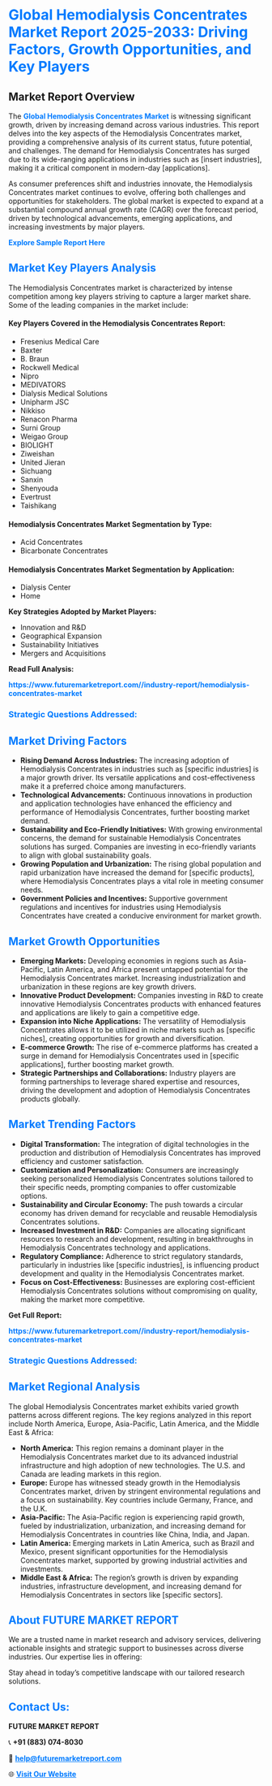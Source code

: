 <h1 style="color: #007BFF;">Global Hemodialysis Concentrates Market Report 2025-2033: Driving Factors, Growth Opportunities, and Key Players</h1>

<section id="overview">
<h2>Market Report Overview</h2>
<p>The <a href="https://www.futuremarketreport.com//industry-report/hemodialysis-concentrates-market" style="color: #007BFF; text-decoration: none;"><strong>Global Hemodialysis Concentrates Market</strong></a> is witnessing significant growth, driven by increasing demand across various industries. This report delves into the key aspects of the Hemodialysis Concentrates market, providing a comprehensive analysis of its current status, future potential, and challenges. The demand for Hemodialysis Concentrates has surged due to its wide-ranging applications in industries such as [insert industries], making it a critical component in modern-day [applications].</p>
<p>As consumer preferences shift and industries innovate, the Hemodialysis Concentrates market continues to evolve, offering both challenges and opportunities for stakeholders. The global market is expected to expand at a substantial compound annual growth rate (CAGR) over the forecast period, driven by technological advancements, emerging applications, and increasing investments by major players.</p>
</section>

<section id="overview">
<p><a href="https://www.futuremarketreport.com//request-sample/reportId=80171" style="color: #007BFF; text-decoration: none;"><strong>Explore Sample Report Here</strong></a></p>
</section>

<section id="key-players">
<h2 style="color: #007BFF;">Market Key Players Analysis</h2>
<p>The Hemodialysis Concentrates market is characterized by intense competition among key players striving to capture a larger market share. Some of the leading companies in the market include:</p>
<h4>Key Players Covered in the Hemodialysis Concentrates Report:</h4>
<ul><li>Fresenius Medical Care</li><li>Baxter</li><li>B. Braun</li><li>Rockwell Medical</li><li>Nipro</li><li>MEDIVATORS</li><li>Dialysis Medical Solutions</li><li>Unipharm JSC</li><li>Nikkiso</li><li>Renacon Pharma</li><li>Surni Group</li><li>Weigao Group</li><li>BIOLIGHT</li><li>Ziweishan</li><li>United Jieran</li><li>Sichuang</li><li>Sanxin</li><li>Shenyouda</li><li>Evertrust</li><li>Taishikang</li></ul>
<h4>Hemodialysis Concentrates Market Segmentation by Type:</h4>
<ul><li>Acid Concentrates</li><li>Bicarbonate Concentrates</li></ul>

<h4>Hemodialysis Concentrates Market Segmentation by Application:</h4>
<ul><li>Dialysis Center</li><li>Home</li></ul>
<p><strong>Key Strategies Adopted by Market Players:</strong></p>
<ul>
<li>Innovation and R&D</li>
<li>Geographical Expansion</li>
<li>Sustainability Initiatives</li>
<li>Mergers and Acquisitions</li>
</ul>
</section>

<section>
<p><strong>Read Full Analysis: </strong></p><a href="https://www.futuremarketreport.com//industry-report/hemodialysis-concentrates-market" style="color: #007BFF; text-decoration: none;"><strong>https://www.futuremarketreport.com//industry-report/hemodialysis-concentrates-market</strong></a>
<h3 style="color: #007BFF;">Strategic Questions Addressed:</h3>
</section>

<section id="driving-factors">
<h2 style="color: #007BFF;">Market Driving Factors</h2>
<ul>
<li><strong>Rising Demand Across Industries:</strong> The increasing adoption of Hemodialysis Concentrates in industries such as [specific industries] is a major growth driver. Its versatile applications and cost-effectiveness make it a preferred choice among manufacturers.</li>
<li><strong>Technological Advancements:</strong> Continuous innovations in production and application technologies have enhanced the efficiency and performance of Hemodialysis Concentrates, further boosting market demand.</li>
<li><strong>Sustainability and Eco-Friendly Initiatives:</strong> With growing environmental concerns, the demand for sustainable Hemodialysis Concentrates solutions has surged. Companies are investing in eco-friendly variants to align with global sustainability goals.</li>
<li><strong>Growing Population and Urbanization:</strong> The rising global population and rapid urbanization have increased the demand for [specific products], where Hemodialysis Concentrates plays a vital role in meeting consumer needs.</li>
<li><strong>Government Policies and Incentives:</strong> Supportive government regulations and incentives for industries using Hemodialysis Concentrates have created a conducive environment for market growth.</li>
</ul>
</section>

<section id="growth-opportunities">
<h2 style="color: #007BFF;">Market Growth Opportunities</h2>
<ul>
<li><strong>Emerging Markets:</strong> Developing economies in regions such as Asia-Pacific, Latin America, and Africa present untapped potential for the Hemodialysis Concentrates market. Increasing industrialization and urbanization in these regions are key growth drivers.</li>
<li><strong>Innovative Product Development:</strong> Companies investing in R&D to create innovative Hemodialysis Concentrates products with enhanced features and applications are likely to gain a competitive edge.</li>
<li><strong>Expansion into Niche Applications:</strong> The versatility of Hemodialysis Concentrates allows it to be utilized in niche markets such as [specific niches], creating opportunities for growth and diversification.</li>
<li><strong>E-commerce Growth:</strong> The rise of e-commerce platforms has created a surge in demand for Hemodialysis Concentrates used in [specific applications], further boosting market growth.</li>
<li><strong>Strategic Partnerships and Collaborations:</strong> Industry players are forming partnerships to leverage shared expertise and resources, driving the development and adoption of Hemodialysis Concentrates products globally.</li>
</ul>
</section>

<section id="trending-factors">
<h2 style="color: #007BFF;">Market Trending Factors</h2>
<ul>
<li><strong>Digital Transformation:</strong> The integration of digital technologies in the production and distribution of Hemodialysis Concentrates has improved efficiency and customer satisfaction.</li>
<li><strong>Customization and Personalization:</strong> Consumers are increasingly seeking personalized Hemodialysis Concentrates solutions tailored to their specific needs, prompting companies to offer customizable options.</li>
<li><strong>Sustainability and Circular Economy:</strong> The push towards a circular economy has driven demand for recyclable and reusable Hemodialysis Concentrates solutions.</li>
<li><strong>Increased Investment in R&D:</strong> Companies are allocating significant resources to research and development, resulting in breakthroughs in Hemodialysis Concentrates technology and applications.</li>
<li><strong>Regulatory Compliance:</strong> Adherence to strict regulatory standards, particularly in industries like [specific industries], is influencing product development and quality in the Hemodialysis Concentrates market.</li>
<li><strong>Focus on Cost-Effectiveness:</strong> Businesses are exploring cost-efficient Hemodialysis Concentrates solutions without compromising on quality, making the market more competitive.</li>
</ul>
</section>

<section>
<p><strong>Get Full Report: </strong></p><a href="https://www.futuremarketreport.com//industry-report/hemodialysis-concentrates-market" style="color: #007BFF; text-decoration: none;"><strong>https://www.futuremarketreport.com//industry-report/hemodialysis-concentrates-market</strong></a>
<h3 style="color: #007BFF;">Strategic Questions Addressed:</h3>
</section>


<section id="regional-analysis">
<h2 style="color: #007BFF;">Market Regional Analysis</h2>
<p>The global Hemodialysis Concentrates market exhibits varied growth patterns across different regions. The key regions analyzed in this report include North America, Europe, Asia-Pacific, Latin America, and the Middle East & Africa:</p>
<ul>
<li><strong>North America:</strong> This region remains a dominant player in the Hemodialysis Concentrates market due to its advanced industrial infrastructure and high adoption of new technologies. The U.S. and Canada are leading markets in this region.</li>
<li><strong>Europe:</strong> Europe has witnessed steady growth in the Hemodialysis Concentrates market, driven by stringent environmental regulations and a focus on sustainability. Key countries include Germany, France, and the U.K.</li>
<li><strong>Asia-Pacific:</strong> The Asia-Pacific region is experiencing rapid growth, fueled by industrialization, urbanization, and increasing demand for Hemodialysis Concentrates in countries like China, India, and Japan.</li>
<li><strong>Latin America:</strong> Emerging markets in Latin America, such as Brazil and Mexico, present significant opportunities for the Hemodialysis Concentrates market, supported by growing industrial activities and investments.</li>
<li><strong>Middle East & Africa:</strong> The region’s growth is driven by expanding industries, infrastructure development, and increasing demand for Hemodialysis Concentrates in sectors like [specific sectors].</li>
</ul>
</section>

<footer>
<h2 style="color: #007BFF;">About FUTURE MARKET REPORT</h2>
<p>We are a trusted name in market research and advisory services, delivering actionable insights and strategic support to businesses across diverse industries. Our expertise lies in offering:</p>

<p>Stay ahead in today’s competitive landscape with our tailored research solutions.</p>

<h2 style="color: #007BFF;">Contact Us:</h2>
<p><strong>FUTURE MARKET REPORT</strong></p>
<p>📞 <strong>+91 (883) 074-8030</strong></p>
<p>📧 <strong><a href="mailto:help@futuremarketreport.com" style="color: #007BFF;">help@futuremarketreport.com</a></strong></p>
<p>🌐 <strong><a href="https://www.futuremarketreport.com/" style="color: #007BFF;">Visit Our Website</a></strong></p>
</footer>